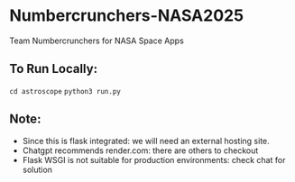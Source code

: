 # Numbercrunchers-NASA2025
Team Numbercrunchers for NASA Space Apps


## To Run Locally:
``
cd astroscope
``
``
python3 run.py
``

## Note:
- Since this is flask integrated: we will need an external hosting site.
- Chatgpt recommends render.com: there are others to checkout
- Flask WSGI is not suitable for production environments: check chat for solution 
